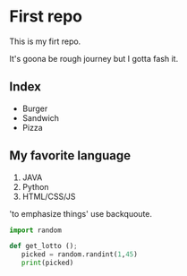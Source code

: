 # First repo

This is my firt repo.

It's goona be rough journey but I gotta fash it.

## Index

- Burger
- Sandwich
- Pizza

## My favorite language

1. JAVA
2. Python
3. HTML/CSS/JS

'to emphasize things' use backquoute.

```python
import random

def get_lotto ();
   picked = random.randint(1,45)
   print(picked)
```
